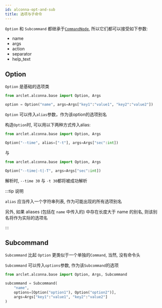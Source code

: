 ```yaml
---
id: alconna-opt-and-sub
title: 选项与子命令
---
```


`Option` 和 `Subcommand` 都继承于[`CommandNode`](./alconna-command-node.md),
所以它们都可以接受如下参数:

- name
- args
- action
- separator
- help_text

## Option

`Option` 是基础的选项类

```python
from arclet.alconna.base import Option, Args

option = Option("name", args=Args["key1":"value1", "key2":"value2"])
```

`Option` 可以传入`alias`参数，作为该option的选项别名

构造`Option`时, 可以用以下两种方式传入alias:
```python
from arclet.alconna.base import Option, Args

Option("--time", alias=["-t"], args=Args["sec":int])
```
与
```python
from arclet.alconna.base import Option, Args

Option("--time|-t|-T", args=Args["sec":int])
```
解析时, `--time 30` 与 `-t 30`都将被成功解析

:::tip 说明

`alias` 应当传入一个字符串列表, 作为可能出现的所有选项别名

另外, 如果 aliases (包括在 `name` 中传入的) 中存在长度大于 name 的别名, 则该别名将作为实际的选项名

:::

## Subcommand

`Subcommand` 比起 `Option` 更类似于一个单独的`Command`, 当然, 没有命令头

`Subcommand` 可以传入`options`参数, 作为该`Subcommand`的选项

```python
from arclet.alconna.base import Option, Args, Subcommand

subcommand = Subcommand(
    "name", 
    options=[Option("option1"), Option("option2")], 
    args=Args["key1":"value1", "key2":"value2"]
)
```

